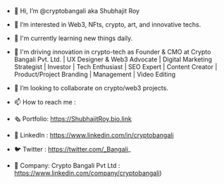 - 👋 Hi, I’m @cryptobangali aka Shubhajit Roy
- 👀 I’m interested in Web3, NFts, crypto, art, and innovative techs. 
- 🌱 I'm currently learning new things daily. 
- 💠 I'm driving innovation in crypto-tech as Founder & CMO at Crypto Bangali Pvt. Ltd. | UX Designer & Web3 Advocate | Digital Marketing Strategist | Investor | Tech Enthusiast | SEO Expert | Content Creator | Product/Project Branding | Management | Video Editing
- 💞️ I’m looking to collaborate on crypto/web3 projects. 

- 📫 How to reach me :
- 🗞️ Portfolio: https://ShubhajitRoy.bio.link
- 📑 LinkedIn : https://www.linkedin.com/in/cryptobangali
- 🐦 Twitter : https://twitter.com/_Bangali_
- 🌴 Company: Crypto Bangali Pvt Ltd : https://www.linkedin.com/company/cryptobangali)

<!---
cryptobangali/cryptobangali is a ✨ special ✨ repository because its `README.md` (this file) appears on your GitHub profile.
You can click the Preview link to take a look at your changes.
--->
